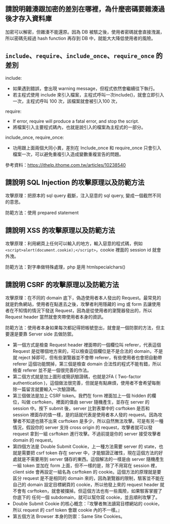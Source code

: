 ## 請說明雜湊跟加密的差別在哪裡，為什麼密碼要雜湊過後才存入資料庫

加密可以解密，但雜湊不能還原。因為 DB 被駭之後，使用者密碼就會直接洩漏，所以密碼先經過 hash function 再存到 DB 中，就能大大降低使用者的風險。

## `include`、`require`、`include_once`、`require_once` 的差別

include:

* 如果遇到錯誤，會出現 warning message，但程式依然會繼續往下執行。
* 若主程式使用 include 來引入檔案，主程式呼叫一次include()，就會立即引入一次，主程式呼叫 100 次，該檔案就會被引入100 次，

require:

* If error, require will produce a fatal error, and stop the script.
* 將檔案引入主要程式碼內，也就是說引入的檔案為主程式的一部分。

include_once, require_once:

* 功用跟上面兩個大同小異，差別在 Include_once 和 require_once 只會引入檔案一次，可以避免重複引入造成變數重複宣告的問題。

參考資料：https://ithelp.ithome.com.tw/articles/10238540

## 請說明 SQL Injection 的攻擊原理以及防範方法

攻擊原理：把原本的 sql query 截斷，注入惡意的 sql query, 變成一個截然不同的意思。

防範方法：使用 prepared statement

## 請說明 XSS 的攻擊原理以及防範方法

攻擊原理：利用網頁上任何可以輸入的地方，輸入惡意的程式碼，例如 `<script>alert(document.cookie);</script>`，cookie 裡面的 session id 就會外洩。

防範方法：對字串做特殊處理，php 是用 htmlspecialchars()

## 請說明 CSRF 的攻擊原理以及防範方法

攻擊原理：在不同的 domain 底下，偽造使用者本人發出的 Request。最常見的就是釣魚網站，使用者在點進去之後，攻擊者利用隱藏的 img 或 form 去讓使用者在不知情的情況下發送 Request，因為是從使用者的瀏覽器發出的，所以 Request header 當然就會夾帶使用者本身的資訊。

防範方法：使用者本身如果每次都記得把帳號登出，就會是一個防禦的方法，但主要還是要靠 Server side 去做防禦。

* 第一個方式是檢查 Request header 裡面帶的一個欄位叫 referer，代表這個 Request 是從哪個地方來的，可以檢查這個欄位是不是合法的 domain，不是就 reject 掉即可，但有些瀏覽器並不會帶 referer，有些使用者也會把自動帶 referer 這個功能關掉，第三個是檢查 domain 合法性的程式不能有錯，所以檢查 referer 並不是一個很完善的作法。
* 第二個方式就是加上圖形或簡訊驗證碼，也就是2FA ( Two-factor authentication )，這個做法很完善，但就是有點麻煩，使用者不會希望每刪除一篇留言就要輸入一次驗證碼。
* 第三個做法是加上 CSRF token。我們在 form 裡面加上一個 hidden 的欄位，叫做 csrftoken，裡面的值由 server 隨機產生，並存在 server 的 session 中。按下 submit 後，server 比對表單中的 csrftoken 是否和 session 裡面存的值一樣，是的話就代表是使用者本人發的 request。因為攻擊者不知道也猜不出來 csrftoken 是多少，所以自然無法攻擊。可是有另一種情況，假設你的 server 支持 cross origin 的 request，攻擊者就可以發 request 拿到一組 csrftoken 進行攻擊。不過前提是你的 server 接受攻擊者 domain 的 request。
* 第四個方法是 Double Submit Cookie，上一種方法需要 server 的 state，也就是需要把 csrf token 存在 server 中，才能驗證正確性，現在這個方法的好處就是不需要用到 server 儲存的東西。這個解法的一樣是由 server 隨機產生一組 token 並加在 form 上面，但不一樣的是，除了不用寫在 session 裡，client side 會再設定一組名為 csrftoken 的 cookie。這個方法的原理就是要區分 request 是不是相同的 domain 來的，因為瀏覽器的限制，駭客並不能在自己的 domain 設定目標網頁的 cookie，所以他發上來的 request header 就不會有 csrftoken，就會被擋掉。但這個方法也有一些風險，如果駭客掌握了你底下的 任何一個 subdomain，就可以幫你寫 cookie，並且順利攻擊了。
* Double Submit Cookie 的核心概念：『攻擊者無法讀寫目標網站的 cookie，所以 request 的 csrf token 會跟 cookie 內的不一樣。』
* 第五個方法 Browser 本身的防禦：Same Site Cookies。
